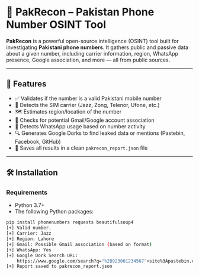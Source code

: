 # 📱 PakRecon – Pakistan Phone Number OSINT Tool

**PakRecon** is a powerful open-source intelligence (OSINT) tool built for investigating **Pakistani phone numbers**. It gathers public and passive data about a given number, including carrier information, region, WhatsApp presence, Google association, and more — all from public sources.

---

## 🚀 Features

- ✅ Validates if the number is a valid Pakistani mobile number
- 📡 Detects the SIM carrier (Jazz, Zong, Telenor, Ufone, etc.)
- 🗺️ Estimates region/location of the number
- 📧 Checks for potential Gmail/Google account association
- 📱 Detects WhatsApp usage based on number activity
- 🔍 Generates Google Dorks to find leaked data or mentions (Pastebin, Facebook, GitHub)
- 💾 Saves all results in a clean `pakrecon_report.json` file

---

## 🛠 Installation

### Requirements

- Python 3.7+
- The following Python packages:

```bash
pip install phonenumbers requests beautifulsoup4
[+] Valid number.
[+] Carrier: Jazz
[+] Region: Lahore
[+] Gmail: Possible Gmail association (based on format)
[+] WhatsApp: Yes
[+] Google Dork Search URL:
    https://www.google.com/search?q="%2B923001234567"+site%3Apastebin.com+OR+site%3Afacebook.com
[+] Report saved to pakrecon_report.json
